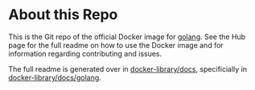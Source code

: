 # About this Repo

This is the Git repo of the official Docker image for [golang](https://registry.hub.docker.com/_/golang/). See the
Hub page for the full readme on how to use the Docker image and for information
regarding contributing and issues.

The full readme is generated over in [docker-library/docs](https://github.com/docker-library/docs),
specificially in [docker-library/docs/golang](https://github.com/docker-library/docs/tree/master/golang).
